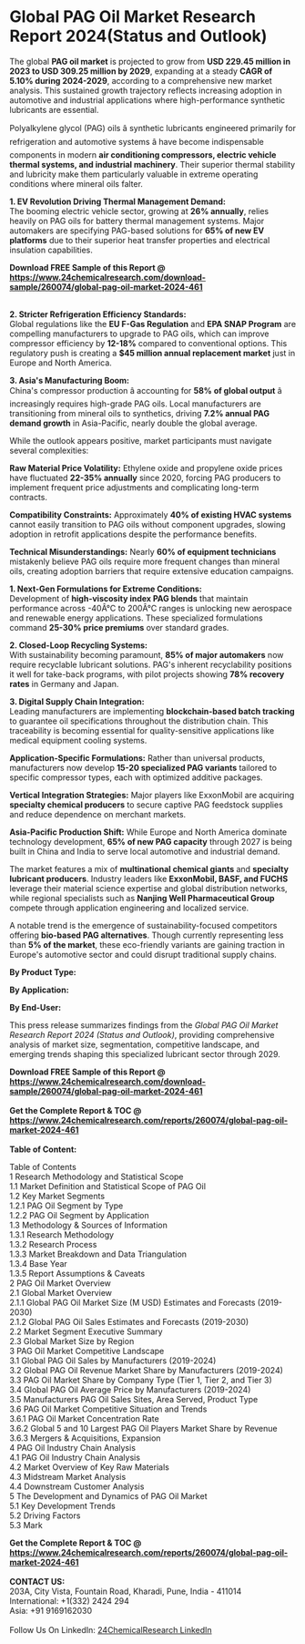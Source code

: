 <h1>Global PAG Oil Market Research Report 2024(Status and Outlook)</h1><p>The global <strong>PAG oil market</strong> is projected to grow from <strong>USD 229.45 million in 2023 to USD 309.25 million by 2029</strong>, expanding at a steady <strong>CAGR of 5.10% during 2024-2029</strong>, according to a comprehensive new market analysis. This sustained growth trajectory reflects increasing adoption in automotive and industrial applications where high-performance synthetic lubricants are essential.</p><p>Polyalkylene glycol (PAG) oils â synthetic lubricants engineered primarily for refrigeration and automotive systems â have become indispensable components in modern <strong>air conditioning compressors, electric vehicle thermal systems, and industrial machinery</strong>. Their superior thermal stability and lubricity make them particularly valuable in extreme operating conditions where mineral oils falter.</p><p><strong>1. EV Revolution Driving Thermal Management Demand:</strong><br>
The booming electric vehicle sector, growing at <strong>26% annually</strong>, relies heavily on PAG oils for battery thermal management systems. Major automakers are specifying PAG-based solutions for <strong>65% of new EV platforms</strong> due to their superior heat transfer properties and electrical insulation capabilities.</p><div><b>Download FREE Sample of this Report @ 
            <a href="https://www.24chemicalresearch.com/download-sample/260074/global-pag-oil-market-2024-461">
            https://www.24chemicalresearch.com/download-sample/260074/global-pag-oil-market-2024-461</a></b></div><br><p><strong>2. Stricter Refrigeration Efficiency Standards:</strong><br>
Global regulations like the <strong>EU F-Gas Regulation</strong> and <strong>EPA SNAP Program</strong> are compelling manufacturers to upgrade to PAG oils, which can improve compressor efficiency by <strong>12-18%</strong> compared to conventional options. This regulatory push is creating a <strong>$45 million annual replacement market</strong> just in Europe and North America.</p><p><strong>3. Asia's Manufacturing Boom:</strong><br>
China's compressor production â accounting for <strong>58% of global output</strong> â increasingly requires high-grade PAG oils. Local manufacturers are transitioning from mineral oils to synthetics, driving <strong>7.2% annual PAG demand growth</strong> in Asia-Pacific, nearly double the global average.</p><p>While the outlook appears positive, market participants must navigate several complexities:</p><p><strong>Raw Material Price Volatility:</strong> Ethylene oxide and propylene oxide prices have fluctuated <strong>22-35% annually</strong> since 2020, forcing PAG producers to implement frequent price adjustments and complicating long-term contracts.</p><p><strong>Compatibility Constraints:</strong> Approximately <strong>40% of existing HVAC systems</strong> cannot easily transition to PAG oils without component upgrades, slowing adoption in retrofit applications despite the performance benefits.</p><p><strong>Technical Misunderstandings:</strong> Nearly <strong>60% of equipment technicians</strong> mistakenly believe PAG oils require more frequent changes than mineral oils, creating adoption barriers that require extensive education campaigns.</p><p><strong>1. Next-Gen Formulations for Extreme Conditions:</strong><br>
Development of <strong>high-viscosity index PAG blends</strong> that maintain performance across -40Â°C to 200Â°C ranges is unlocking new aerospace and renewable energy applications. These specialized formulations command <strong>25-30% price premiums</strong> over standard grades.</p><p><strong>2. Closed-Loop Recycling Systems:</strong><br>
With sustainability becoming paramount, <strong>85% of major automakers</strong> now require recyclable lubricant solutions. PAG's inherent recyclability positions it well for take-back programs, with pilot projects showing <strong>78% recovery rates</strong> in Germany and Japan.</p><p><strong>3. Digital Supply Chain Integration:</strong><br>
Leading manufacturers are implementing <strong>blockchain-based batch tracking</strong> to guarantee oil specifications throughout the distribution chain. This traceability is becoming essential for quality-sensitive applications like medical equipment cooling systems.</p><p><strong>Application-Specific Formulations:</strong> Rather than universal products, manufacturers now develop <strong>15-20 specialized PAG variants</strong> tailored to specific compressor types, each with optimized additive packages.</p><p><strong>Vertical Integration Strategies:</strong> Major players like ExxonMobil are acquiring <strong>specialty chemical producers</strong> to secure captive PAG feedstock supplies and reduce dependence on merchant markets.</p><p><strong>Asia-Pacific Production Shift:</strong> While Europe and North America dominate technology development, <strong>65% of new PAG capacity</strong> through 2027 is being built in China and India to serve local automotive and industrial demand.</p><p>The market features a mix of <strong>multinational chemical giants</strong> and <strong>specialty lubricant producers</strong>. Industry leaders like <strong>ExxonMobil, BASF, and FUCHS</strong> leverage their material science expertise and global distribution networks, while regional specialists such as <strong>Nanjing Well Pharmaceutical Group</strong> compete through application engineering and localized service.</p><p>A notable trend is the emergence of sustainability-focused competitors offering <strong>bio-based PAG alternatives</strong>. Though currently representing less than <strong>5% of the market</strong>, these eco-friendly variants are gaining traction in Europe's automotive sector and could disrupt traditional supply chains.</p><p><strong>By Product Type:</strong></p><p><strong>By Application:</strong></p><p><strong>By End-User:</strong></p><p>This press release summarizes findings from the <em>Global PAG Oil Market Research Report 2024 (Status and Outlook)</em>, providing comprehensive analysis of market size, segmentation, competitive landscape, and emerging trends shaping this specialized lubricant sector through 2029.</p><div><b>Download FREE Sample of this Report @ 
            <a href="https://www.24chemicalresearch.com/download-sample/260074/global-pag-oil-market-2024-461">
            https://www.24chemicalresearch.com/download-sample/260074/global-pag-oil-market-2024-461</a></b></div><br><div><b>Get the Complete Report & TOC @ 
            <a href="https://www.24chemicalresearch.com/reports/260074/global-pag-oil-market-2024-461">
            https://www.24chemicalresearch.com/reports/260074/global-pag-oil-market-2024-461</a></b></div><br>
            <b>Table of Content:</b><p>Table of Contents<br />
1 Research Methodology and Statistical Scope<br />
1.1 Market Definition and Statistical Scope of PAG Oil<br />
1.2 Key Market Segments<br />
1.2.1 PAG Oil Segment by Type<br />
1.2.2 PAG Oil Segment by Application<br />
1.3 Methodology & Sources of Information<br />
1.3.1 Research Methodology<br />
1.3.2 Research Process<br />
1.3.3 Market Breakdown and Data Triangulation<br />
1.3.4 Base Year<br />
1.3.5 Report Assumptions & Caveats<br />
2 PAG Oil Market Overview<br />
2.1 Global Market Overview<br />
2.1.1 Global PAG Oil Market Size (M USD) Estimates and Forecasts (2019-2030)<br />
2.1.2 Global PAG Oil Sales Estimates and Forecasts (2019-2030)<br />
2.2 Market Segment Executive Summary<br />
2.3 Global Market Size by Region<br />
3 PAG Oil Market Competitive Landscape<br />
3.1 Global PAG Oil Sales by Manufacturers (2019-2024)<br />
3.2 Global PAG Oil Revenue Market Share by Manufacturers (2019-2024)<br />
3.3 PAG Oil Market Share by Company Type (Tier 1, Tier 2, and Tier 3)<br />
3.4 Global PAG Oil Average Price by Manufacturers (2019-2024)<br />
3.5 Manufacturers PAG Oil Sales Sites, Area Served, Product Type<br />
3.6 PAG Oil Market Competitive Situation and Trends<br />
3.6.1 PAG Oil Market Concentration Rate<br />
3.6.2 Global 5 and 10 Largest PAG Oil Players Market Share by Revenue<br />
3.6.3 Mergers & Acquisitions, Expansion<br />
4 PAG Oil Industry Chain Analysis<br />
4.1 PAG Oil Industry Chain Analysis<br />
4.2 Market Overview of Key Raw Materials<br />
4.3 Midstream Market Analysis<br />
4.4 Downstream Customer Analysis<br />
5 The Development and Dynamics of PAG Oil Market <br />
5.1 Key Development Trends<br />
5.2 Driving Factors<br />
5.3 Mark</p><div><b>Get the Complete Report & TOC @ 
            <a href="https://www.24chemicalresearch.com/reports/260074/global-pag-oil-market-2024-461">
            https://www.24chemicalresearch.com/reports/260074/global-pag-oil-market-2024-461</a></b></div><br><b>CONTACT US:</b><br>
            203A, City Vista, Fountain Road, Kharadi, Pune, India - 411014<br>
            International: +1(332) 2424 294<br>
            Asia: +91 9169162030 <br><br>
            Follow Us On LinkedIn: <a href="https://www.linkedin.com/company/24chemicalresearch/">24ChemicalResearch LinkedIn</a>